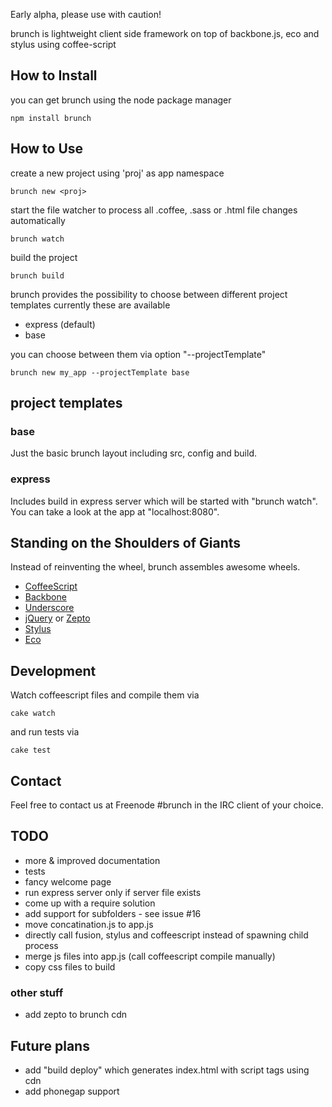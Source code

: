 Early alpha, please use with caution!

brunch is lightweight client side framework on top of backbone.js, eco and stylus using coffee-script

## How to Install

you can get brunch using the node package manager

    npm install brunch

## How to Use

create a new project using 'proj' as app namespace

    brunch new <proj>

start the file watcher to process all .coffee, .sass or .html file changes automatically

    brunch watch

build the project

    brunch build

brunch provides the possibility to choose between different project templates
currently these are available

* express (default)
* base

you can choose between them via option "--projectTemplate"

    brunch new my_app --projectTemplate base

## project templates

### base

Just the basic brunch layout including src, config and build.

### express

Includes build in express server which will be started with "brunch watch".
You can take a look at the app at "localhost:8080".

## Standing on the Shoulders of Giants

Instead of reinventing the wheel, brunch assembles awesome wheels.

* [CoffeeScript](http://jashkenas.github.com/coffee-script/)
* [Backbone](http://documentcloud.github.com/backbone/)
* [Underscore](http://documentcloud.github.com/underscore/)
* [jQuery](http://jquery.com/) or [Zepto](http://zeptojs.com/)
* [Stylus](https://github.com/LearnBoost/stylus)
* [Eco](https://github.com/sstephenson/eco)

## Development

Watch coffeescript files and compile them via

    cake watch

and run tests via

    cake test

## Contact

Feel free to contact us at Freenode #brunch in the IRC client of your choice.

## TODO

* more & improved documentation
* tests
* fancy welcome page
* run express server only if server file exists
* come up with a require solution
* add support for subfolders - see issue #16
* move concatination.js to app.js
* directly call fusion, stylus and coffeescript instead of spawning child process
* merge js files into app.js (call coffeescript compile manually)
* copy css files to build

### other stuff

* add zepto to brunch cdn

## Future plans

* add "build deploy" which generates index.html with script tags using cdn
* add phonegap support
